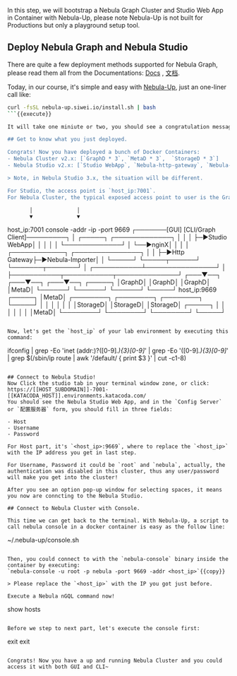 In this step, we will bootstrap a Nebula Graph Cluster and Studio Web App in Container with Nebula-Up, please note Nebula-Up is not built for Productions but only a playground setup tool.

## Deploy Nebula Graph and Nebula Studio

There are quite a few deployment methods supported for Nebula Graph, please read them all from the Documentations: [Docs](https://docs.nebula-graph.io) , [文档](https://docs.nebula-graph.com.cn).

Today, in our course, it's simple and easy with [Nebula-Up](https://siwei.io/nebula-up), just an one-liner call like:

```bash
curl -fsSL nebula-up.siwei.io/install.sh | bash
```{{execute}}

It will take one miniute or two, you should see a congratulation message after it's finished.

## Get to know what you just deployed.

Congrats! Now you have deployed a bunch of Docker Containers:
- Nebula Cluster v2.x: [`GraphD * 3`, `MetaD * 3`,  `StorageD * 3`]
- Nebula Studio v2.x: [`Studio WebApp`, `Nebula-http-gateway`, `Nebula-importer`, `Nginx`]

> Note, in Nebula Studio 3.x, the situation will be different.

For Studio, the access point is `host_ip:7001`.
For Nebula Cluster, the typical exposed access point to user is the GraphD, by default it's `host_ip:9669`, please note this is also what you need to fill in the Studio's Form for `host` field later.

```
           │              │
           ▼              ▼
 host_ip:7001    console -addr -ip -port 9669
┌───────[GUI]    [CLI/Graph Client]─────────┐
│  ┌─────┐ ┌─────────────┐                  │
│  │     ├─►Studio WebApp│                  │
│  │     │ └─────────────┘                  │
└──►nginX│                                  │
   │     │ ┌────────────┐ ┌───────────────┐ │
   │     ├─►Http Gateway├─►Nebula-Importer│ │
   └─────┘ └─────┬──────┘ └───────┬───────┘ │
     ┌───────────┴────────────────┘         │
     ├───────────┬───────────┬──────────────┘
 ┌───▼──┐    ┌───▼──┐    ┌───▼──┐    ┌─────┐
 │GraphD│    │GraphD│    │GraphD│    │MetaD│
 └──────┘    └──────┘    └──────┘    └─────┘
 host_ip:9669
                                     ┌─────┐
                                     │MetaD│
 ┌────────┐ ┌────────┐ ┌────────┐    └─────┘
 │        │ │        │ │        │
 │StorageD│ │StorageD│ │StorageD│    ┌─────┐
 │        │ │        │ │        │    │MetaD│
 └────────┘ └────────┘ └────────┘    └─────┘
```

Now, let's get the `host_ip` of your lab environment by executing this command:
```
ifconfig | grep -Eo 'inet (addr:)?([0-9]*\.){3}[0-9]*' | grep -Eo '([0-9]*\.){3}[0-9]*' | grep $(/sbin/ip route | awk '/default/ { print $3 }' | cut -c1-8) 
```{{execute}}

## Connect to Nebula Studio!
Now Click the studio tab in your terminal window zone, or click: https://[[HOST_SUBDOMAIN]]-7001-[[KATACODA_HOST]].environments.katacoda.com/
You should see the Nebula Studio Web App, and in the `Config Server` or `配置服务器` form, you should fill in three fields:

- Host
- Username
- Password

For Host part, it's `<host_ip>:9669`, where to replace the `<host_ip>` with the IP address you get in last step.

For Username, Password it could be `root` and `nebula`, actually, the authentication was disabled in this cluster, thus any user/password will make you get into the cluster!

After you see an option pop-up window for selecting spaces, it means you now are conncting to the Nebula Studio.

## Connect to Nebula Cluster with Console.

This time we can get back to the terminal. With Nebula-Up, a script to call nebula console in a docker container is easy as the follow line:

```
~/.nebula-up/console.sh
```{{execute}}

Then, you could connect to with the `nebula-console` binary inside the container by executing:
`nebula-console -u root -p nebula -port 9669 -addr <host_ip>`{{copy}}

> Please replace the `<host_ip>` with the IP you got just before.

Execute a Nebula nGQL command now!
```
show hosts
```{{execute}}

Before we step to next part, let's execute the console first:
```
exit
exit
```{{execute}}

Congrats! Now you have a up and running Nebula Cluster and you could access it with both GUI and CLI~
```

